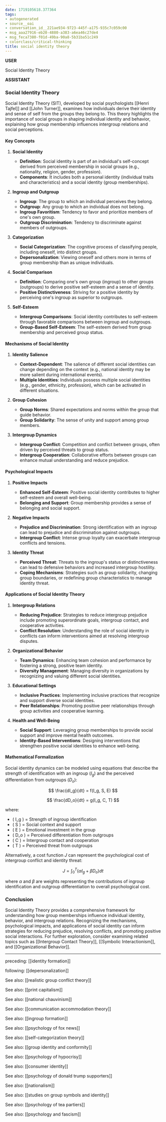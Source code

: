 ```yaml
---
date: 1719105618.377364
tags:
- autogenerated
- source__oai
- conversation_id__221ae934-9723-445f-a175-935c7c059c00
- msg_aaa27916-eb20-4880-a383-a6ea46c27de4
- msg_feca7380-f01d-49ba-90a8-5b31ba51c249
- colorclass/critical-thinking
title: social identity theory
---
```


**USER**

Social Identity Theory


**ASSISTANT**

### Social Identity Theory

Social Identity Theory (SIT), developed by social psychologists [[Henri Tajfel]] and [[John Turner]], examines how individuals derive their identity and sense of self from the groups they belong to. This theory highlights the importance of social groups in shaping individual identity and behavior, explaining how group membership influences intergroup relations and social perceptions.

#### Key Concepts

1. **Social Identity**
   - **Definition**: Social identity is part of an individual's self-concept derived from perceived membership in social groups (e.g., nationality, religion, gender, profession).
   - **Components**: It includes both a personal identity (individual traits and characteristics) and a social identity (group memberships).

2. **Ingroup and Outgroup**
   - **Ingroup**: The group to which an individual perceives they belong.
   - **Outgroup**: Any group to which an individual does not belong.
   - **Ingroup Favoritism**: Tendency to favor and prioritize members of one's own group.
   - **Outgroup Discrimination**: Tendency to discriminate against members of outgroups.

3. **Categorization**
   - **Social Categorization**: The cognitive process of classifying people, including oneself, into distinct groups.
   - **Depersonalization**: Viewing oneself and others more in terms of group membership than as unique individuals.

4. **Social Comparison**
   - **Definition**: Comparing one's own group (ingroup) to other groups (outgroups) to derive positive self-esteem and a sense of identity.
   - **Positive Distinctiveness**: Striving for a positive identity by perceiving one's ingroup as superior to outgroups.

5. **Self-Esteem**
   - **Intergroup Comparisons**: Social identity contributes to self-esteem through favorable comparisons between ingroup and outgroups.
   - **Group-Based Self-Esteem**: The self-esteem derived from group membership and perceived group status.

#### Mechanisms of Social Identity

1. **Identity Salience**
   - **Context-Dependent**: The salience of different social identities can change depending on the context (e.g., national identity may be more salient during international events).
   - **Multiple Identities**: Individuals possess multiple social identities (e.g., gender, ethnicity, profession), which can be activated in different situations.

2. **Group Cohesion**
   - **Group Norms**: Shared expectations and norms within the group that guide behavior.
   - **Group Solidarity**: The sense of unity and support among group members.

3. **Intergroup Dynamics**
   - **Intergroup Conflict**: Competition and conflict between groups, often driven by perceived threats to group status.
   - **Intergroup Cooperation**: Collaborative efforts between groups can enhance mutual understanding and reduce prejudice.

#### Psychological Impacts

1. **Positive Impacts**
   - **Enhanced Self-Esteem**: Positive social identity contributes to higher self-esteem and overall well-being.
   - **Belonging and Support**: Group membership provides a sense of belonging and social support.

2. **Negative Impacts**
   - **Prejudice and Discrimination**: Strong identification with an ingroup can lead to prejudice and discrimination against outgroups.
   - **Intergroup Conflict**: Intense group loyalty can exacerbate intergroup conflicts and tensions.

3. **Identity Threat**
   - **Perceived Threat**: Threats to the ingroup's status or distinctiveness can lead to defensive behaviors and increased intergroup hostility.
   - **Coping Mechanisms**: Strategies such as group solidarity, changing group boundaries, or redefining group characteristics to manage identity threat.

#### Applications of Social Identity Theory

1. **Intergroup Relations**
   - **Reducing Prejudice**: Strategies to reduce intergroup prejudice include promoting superordinate goals, intergroup contact, and cooperative activities.
   - **Conflict Resolution**: Understanding the role of social identity in conflicts can inform interventions aimed at resolving intergroup disputes.

2. **Organizational Behavior**
   - **Team Dynamics**: Enhancing team cohesion and performance by fostering a strong, positive team identity.
   - **Diversity Management**: Managing diversity in organizations by recognizing and valuing different social identities.

3. **Educational Settings**
   - **Inclusive Practices**: Implementing inclusive practices that recognize and support diverse social identities.
   - **Peer Relationships**: Promoting positive peer relationships through group activities and cooperative learning.

4. **Health and Well-Being**
   - **Social Support**: Leveraging group memberships to provide social support and improve mental health outcomes.
   - **Identity-Based Interventions**: Designing interventions that strengthen positive social identities to enhance well-being.

#### Mathematical Formalization

Social identity dynamics can be modeled using equations that describe the strength of identification with an ingroup ($I_g$) and the perceived differentiation from outgroups ($D_o$):

$$
\frac{dI_g}{dt} = f(I_g, S, E)
$$

$$
\frac{dD_o}{dt} = g(I_g, C, T)
$$

where:
- \( I_g \) = Strength of ingroup identification
- \( S \) = Social context and support
- \( E \) = Emotional investment in the group
- \( D_o \) = Perceived differentiation from outgroups
- \( C \) = Intergroup contact and cooperation
- \( T \) = Perceived threat from outgroups

Alternatively, a cost function $J$ can represent the psychological cost of intergroup conflict and identity threat:

$$
J = \int_{0}^{T} \left( \alpha I_g + \beta D_o \right) dt
$$

where $\alpha$ and $\beta$ are weights representing the contributions of ingroup identification and outgroup differentiation to overall psychological cost.

### Conclusion

Social Identity Theory provides a comprehensive framework for understanding how group memberships influence individual identity, behavior, and intergroup relations. Recognizing the mechanisms, psychological impacts, and applications of social identity can inform strategies for reducing prejudice, resolving conflicts, and promoting positive social interactions. For further exploration, consider examining related topics such as [[Intergroup Contact Theory]], [[Symbolic Interactionism]], and [[Organizational Behavior]].


---

preceding: [[identity formation]]  


following: [[depersonalization]]

See also: [[realistic group conflict theory]]


See also: [[print capitalism]]


See also: [[national chauvinism]]


See also: [[communication accommodation theory]]


See also: [[ingroup formation]]


See also: [[psychology of fox news]]


See also: [[self-categorization theory]]


See also: [[group identity and conformity]]


See also: [[psychology of hypocrisy]]


See also: [[consumer identity]]


See also: [[psychology of donald trump supporters]]


See also: [[nationalism]]


See also: [[studies on group symbols and identity]]


See also: [[psychology of tea partiers]]


See also: [[psychology and fascism]]
